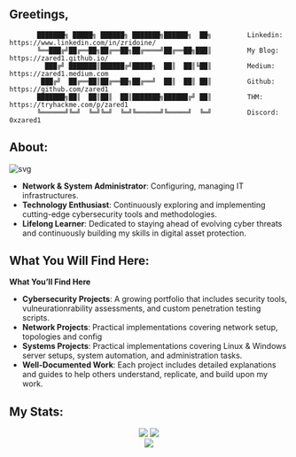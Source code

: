 ## Greetings,
```
       ███████╗ █████╗ ██████╗ ███████╗██████╗  ██╗         Linkedin: https://www.linkedin.com/in/zridoine/
       ╚══███╔╝██╔══██╗██╔══██╗██╔════╝██╔══██╗███║         My Blog: https://zared1.github.io/
         ███╔╝ ███████║██████╔╝█████╗  ██║  ██║╚██║         Medium: https://zared1.medium.com
        ███╔╝  ██╔══██║██╔══██╗██╔══╝  ██║  ██║ ██║         Github: https://github.com/zared1
       ███████╗██║  ██║██║  ██║███████╗██████╔╝ ██║         THM: https://tryhackme.com/p/zared1
       ╚══════╝╚═╝  ╚═╝╚═╝  ╚═╝╚══════╝╚═════╝  ╚═╝         Discord: 0xzared1
```

## About:

![svg](https://readme-typing-svg.demolab.com?font=Jersey+10&size=32&duration=3500&pause=500&color=FFFFFF&width=600&lines=Network+%26+System+Administrator+Technicien)
* **Network & System Administrator**: Configuring, managing IT infrastructures.
* **Technology Enthusiast**: Continuously exploring and implementing cutting-edge cybersecurity tools and methodologies.
* **Lifelong Learner**: Dedicated to staying ahead of evolving cyber threats and continuously building my skills in digital asset protection.

## What You Will Find Here:

**What You’ll Find Here**
* **Cybersecurity Projects**: A growing portfolio that includes security tools, vulneurationrability assessments, and custom penetration testing scripts.
* **Network Projects**: Practical implementations covering network setup, topologies and config
* **Systems Projects**: Practical implementations covering Linux & Windows server setups, system automation, and administration tasks.
* **Well-Documented Work**: Each project includes detailed explanations and guides to help others understand, replicate, and build upon my work.

## My Stats:

<div align="center">
  <img src="https://github-readme-stats.vercel.app/api?username=zared1&show_icons=true&theme=tokyonight" />
  <img src="https://github-readme-streak-stats.herokuapp.com/?user=zared1&layout=compact&show_icons=true&theme=tokyonight"/>
</div>
<div align="center">
  <img align="center" src="https://github-readme-stats.vercel.app/api/top-langs/?username=zared1&layout=compact&show_icons=true&theme=tokyonight" />
</div>
